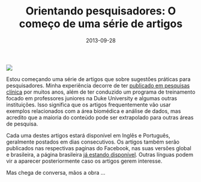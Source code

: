 ﻿---
layout: post
title:  "Orientando pesquisadores: O começo de uma série de artigos"
date:   2013-09-28
categories: situated_cognition, big_data, facebook
---

![](https://lh5.googleusercontent.com/-NFPD8IREMX4/UkLT_E35bCI/AAAAAAAA4Uk/VdQPKKT90To/w805-h403-no/fractal2.png)

<meta http-equiv="Content-Type" content="text/html; charset=UTF-8" >

Estou começando uma série de artigos que sobre sugestões práticas para pesquisadores. Minha experiência decorre de ter [publicado em pesquisas clínica](http://scholar.google.com/citations?user=F5m0nQoAAAAJ&hl=en) por muitos anos, além de ter conduzido um programa de treinamento focado em professores juniores na Duke University e algumas outras instituições. Isso significa que os artigos frequentemente vão usar exemplos relacionados com a área biomédica e análise de dados, mas acredito que a maioria do conteúdo pode ser extrapolado para outras áreas de pesquisa.

Cada uma destes artigos estará disponível em Inglês e Português, geralmente postados em dias consecutivos. Os artigos também serão publicados nas respectivas paginas do Facebook, nas suas versões global e brasileira, a página brasileira [já estando disponível](https://www.facebook.com/groups/578812732155954/?bookmark_t=group). Outras línguas podem vir a aparecer posteriormente caso os artigos gerem interesse. 

Mas chega de conversa, mãos a obra ...
